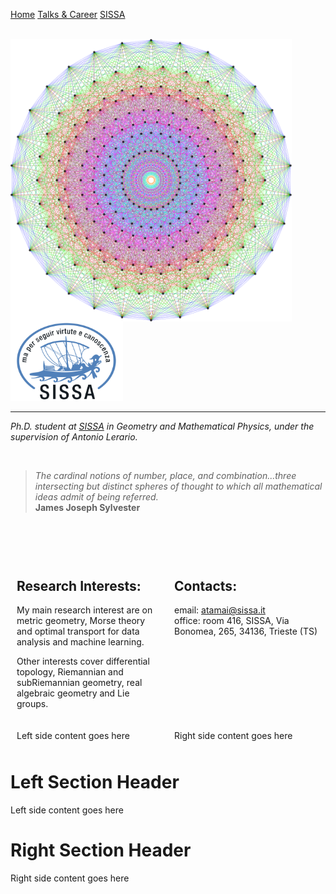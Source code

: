 <!-- Here we duind the menu-->


<p style="text-align: center;">

<div class="topnav">
  <a href="https://aleetamai.github.io">Home</a>
  <a href="https://aleetamai.github.io/talks&carrer">Talks & Career</a>
  <a href="https://www.sissa.it">SISSA</a>
</div>

</p>

  

<br>

<img align="left" width="450" src="assets/Lie_groups.png" />

<img src="assets/sissalogo.png" width="180" />

-------

​_Ph.D. student at [SISSA](https://www.sissa.it) in Geometry and Mathematical Physics, under the supervision of Antonio Lerario._

<br>

>_The cardinal notions of number, place, and combination...three intersecting but distinct spheres of thought to which all mathematical ideas admit of being referred._
><br>
>**James Joseph Sylvester**

<br>
<br>
<br>

<div style="display: flex;">
  <div style="flex: 50%; padding: 10px;">
    
## Research Interests:
My main research interest are on metric geometry, Morse theory and optimal transport for data analysis and machine learning.   
                                                                                                                               
Other interests cover differential topology, Riemannian and subRiemannian geometry, real algebraic geometry and Lie groups.
  
  
  </div>
  <div style="flex: 50%; padding: 10px;">

## Contacts:

email:  atamai@sissa.it
<br>
office: room 416, SISSA, Via Bonomea, 265, 34136, Trieste (TS)

  </div>
</div>




<div style="display: flex;">
  <div style="flex: 50%; padding: 10px;">
    Left side content goes here
  </div>
  <div style="flex: 50%; padding: 10px;">
    Right side content goes here
  </div>
</div>


<div class="container">
  <div class="left">
    
# Left Section Header

Left side content goes here

  </div>
  <div class="right">
    
# Right Section Header

Right side content goes here

  </div>
</div>



